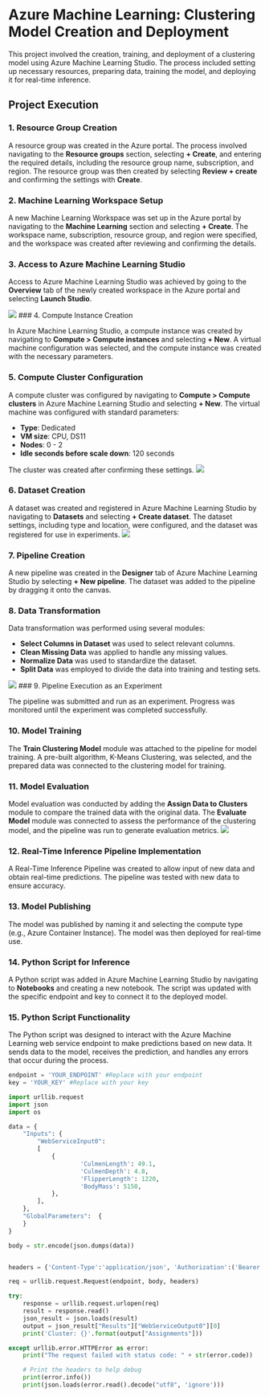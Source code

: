# Azure Machine Learning: Clustering Model Creation and Deployment

This project involved the creation, training, and deployment of a clustering model using Azure Machine Learning Studio. The process included setting up necessary resources, preparing data, training the model, and deploying it for real-time inference.

## Project Execution

### 1. Resource Group Creation

A resource group was created in the Azure portal. The process involved navigating to the **Resource groups** section, selecting **+ Create**, and entering the required details, including the resource group name, subscription, and region. The resource group was then created by selecting **Review + create** and confirming the settings with **Create**.

### 2. Machine Learning Workspace Setup

A new Machine Learning Workspace was set up in the Azure portal by navigating to the **Machine Learning** section and selecting **+ Create**. The workspace name, subscription, resource group, and region were specified, and the workspace was created after reviewing and confirming the details.

### 3. Access to Azure Machine Learning Studio

Access to Azure Machine Learning Studio was achieved by going to the **Overview** tab of the newly created workspace in the Azure portal and selecting **Launch Studio**.

<img src="https://i.imgur.com/0hSe9qF.png"/>
### 4. Compute Instance Creation

In Azure Machine Learning Studio, a compute instance was created by navigating to **Compute > Compute instances** and selecting **+ New**. A virtual machine configuration was selected, and the compute instance was created with the necessary parameters.

### 5. Compute Cluster Configuration

A compute cluster was configured by navigating to **Compute > Compute clusters** in Azure Machine Learning Studio and selecting **+ New**. The virtual machine was configured with standard parameters:
- **Type**: Dedicated
- **VM size**: CPU, DS11
- **Nodes**: 0 - 2
- **Idle seconds before scale down**: 120 seconds

The cluster was created after confirming these settings.
<img src="https://i.imgur.com/FzKpMIg.png"/>
### 6. Dataset Creation

A dataset was created and registered in Azure Machine Learning Studio by navigating to **Datasets** and selecting **+ Create dataset**. The dataset settings, including type and location, were configured, and the dataset was registered for use in experiments.
<img src="https://i.imgur.com/07bOEws.png"/>
### 7. Pipeline Creation

A new pipeline was created in the **Designer** tab of Azure Machine Learning Studio by selecting **+ New pipeline**. The dataset was added to the pipeline by dragging it onto the canvas.

### 8. Data Transformation

Data transformation was performed using several modules:
- **Select Columns in Dataset** was used to select relevant columns.
- **Clean Missing Data** was applied to handle any missing values.
- **Normalize Data** was used to standardize the dataset.
- **Split Data** was employed to divide the data into training and testing sets.
<img src="https://i.imgur.com/0FcY4PK.png"/>
### 9. Pipeline Execution as an Experiment

The pipeline was submitted and run as an experiment. Progress was monitored until the experiment was completed successfully.

### 10. Model Training

The **Train Clustering Model** module was attached to the pipeline for model training. A pre-built algorithm, K-Means Clustering, was selected, and the prepared data was connected to the clustering model for training.

### 11. Model Evaluation

Model evaluation was conducted by adding the **Assign Data to Clusters** module to compare the trained data with the original data. The **Evaluate Model** module was connected to assess the performance of the clustering model, and the pipeline was run to generate evaluation metrics.
<img src="https://i.imgur.com/5ji4LVv.png"/>
### 12. Real-Time Inference Pipeline Implementation

A Real-Time Inference Pipeline was created to allow input of new data and obtain real-time predictions. The pipeline was tested with new data to ensure accuracy.

### 13. Model Publishing

The model was published by naming it and selecting the compute type (e.g., Azure Container Instance). The model was then deployed for real-time use.

### 14. Python Script for Inference

A Python script was added in Azure Machine Learning Studio by navigating to **Notebooks** and creating a new notebook. The script was updated with the specific endpoint and key to connect it to the deployed model.

### 15. Python Script Functionality

The Python script was designed to interact with the Azure Machine Learning web service endpoint to make predictions based on new data. It sends data to the model, receives the prediction, and handles any errors that occur during the process.

```python
endpoint = 'YOUR_ENDPOINT' #Replace with your endpoint
key = 'YOUR_KEY' #Replace with your key

import urllib.request
import json
import os

data = {
    "Inputs": {
        "WebServiceInput0":
        [
            {
                    'CulmenLength': 49.1,
                    'CulmenDepth': 4.8,
                    'FlipperLength': 1220,
                    'BodyMass': 5150,
            },
        ],
    },
    "GlobalParameters":  {
    }
}

body = str.encode(json.dumps(data))


headers = {'Content-Type':'application/json', 'Authorization':('Bearer '+ key)}

req = urllib.request.Request(endpoint, body, headers)

try:
    response = urllib.request.urlopen(req)
    result = response.read()
    json_result = json.loads(result)
    output = json_result["Results"]["WebServiceOutput0"][0]
    print('Cluster: {}'.format(output["Assignments"]))

except urllib.error.HTTPError as error:
    print("The request failed with status code: " + str(error.code))

    # Print the headers to help debug
    print(error.info())
    print(json.loads(error.read().decode("utf8", 'ignore')))
```
